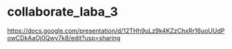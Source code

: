 # collaborate_laba_3
https://docs.google.com/presentation/d/12THh9uLz9k4KZzChxRr16uoUUdPowCDkAaOj0Qwy7k8/edit?usp=sharing